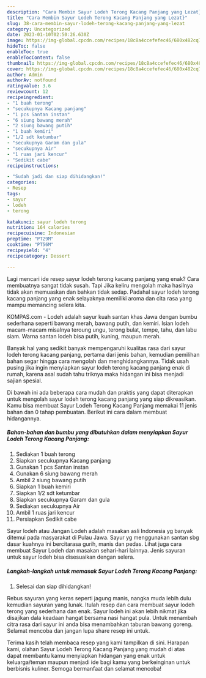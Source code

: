 ```yaml
---
description: "Cara Membin Sayur Lodeh Terong Kacang Panjang yang Lezat}"
title: "Cara Membin Sayur Lodeh Terong Kacang Panjang yang Lezat}"
slug: 38-cara-membin-sayur-lodeh-terong-kacang-panjang-yang-lezat
category: Uncategorized
date: 2023-01-10T02:50:26.630Z
image: https://img-global.cpcdn.com/recipes/18c8a4ccefefec46/680x482cq70/sayur-lodeh-terong-kacang-panjang-foto-resep-utama.jpg
hideToc: false
enableToc: true
enableTocContent: false
thumbnail: https://img-global.cpcdn.com/recipes/18c8a4ccefefec46/680x482cq70/sayur-lodeh-terong-kacang-panjang-foto-resep-utama.jpg
cover: https://img-global.cpcdn.com/recipes/18c8a4ccefefec46/680x482cq70/sayur-lodeh-terong-kacang-panjang-foto-resep-utama.jpg
author: Admin
authorAv: notfound
ratingvalue: 3.6
reviewcount: 12
recipeingredient:
- "1 buah terong"
- "secukupnya Kacang panjang"
- "1 pcs Santan instan"
- "6 siung bawang merah"
- "2 siung bawang putih"
- "1 buah kemiri"
- "1/2 sdt ketumbar"
- "secukupnya Garam dan gula"
- "secukupnya Air"
- "1 ruas jari kencur"
- "Sedikit cabe"
recipeinstructions:

- "Sudah jadi dan siap dihidangkan!"
categories:
- Resep
tags:
- sayur
- lodeh
- terong

katakunci: sayur lodeh terong 
nutrition: 164 calories
recipecuisine: Indonesian
preptime: "PT29M"
cooktime: "PT56M"
recipeyield: "4"
recipecategory: Dessert

---
```



Lagi mencari ide resep sayur lodeh terong kacang panjang yang enak? Cara membuatnya sangat tidak susah. Tapi Jika keliru mengolah maka hasilnya tidak akan memuaskan dan bahkan tidak sedap. Padahal sayur lodeh terong kacang panjang yang enak selayaknya memiliki aroma dan cita rasa yang mampu memancing selera kita.


KOMPAS.com - Lodeh adalah sayur kuah santan khas Jawa dengan bumbu sederhana seperti bawang merah, bawang putih, dan kemiri. Isian lodeh macam-macam misalnya teroung ungu, terong bulat, tempe, tahu, dan labu siam. Warna santan lodeh bisa putih, kuning, maupun merah.

Banyak hal yang sedikit banyak mempengaruhi kualitas rasa dari sayur lodeh terong kacang panjang, pertama dari jenis bahan, kemudian pemilihan bahan segar hingga cara mengolah dan menghidangkannya. Tidak usah pusing jika ingin menyiapkan sayur lodeh terong kacang panjang enak di rumah, karena asal sudah tahu triknya maka hidangan ini bisa menjadi sajian spesial.


Di bawah ini ada beberapa cara mudah dan praktis yang dapat diterapkan untuk mengolah sayur lodeh terong kacang panjang yang siap dikreasikan. Kamu bisa membuat Sayur Lodeh Terong Kacang Panjang memakai 11 jenis bahan dan 0 tahap pembuatan. Berikut ini cara dalam membuat hidangannya.

<!--inarticleads1-->

##### Bahan-bahan dan bumbu yang dibutuhkan dalam menyiapkan Sayur Lodeh Terong Kacang Panjang:

1. Sediakan 1 buah terong
1. Siapkan secukupnya Kacang panjang
1. Gunakan 1 pcs Santan instan
1. Gunakan 6 siung bawang merah
1. Ambil 2 siung bawang putih
1. Siapkan 1 buah kemiri
1. Siapkan 1/2 sdt ketumbar
1. Siapkan secukupnya Garam dan gula
1. Sediakan secukupnya Air
1. Ambil 1 ruas jari kencur
1. Persiapkan Sedikit cabe


Sayur lodeh atau Jangan Lodeh adalah masakan asli Indonesia yg banyak ditemui pada masyarakat di Pulau Jawa. Sayur yg menggunakan santan sbg dasar kuahnya ini bercitarasa gurih, manis dan pedas. Lihat juga cara membuat Sayur Lodeh dan masakan sehari-hari lainnya. Jenis sayuran untuk sayur lodeh bisa disesuaikan dengan selera. 

<!--inarticleads2-->

##### Langkah-langkah untuk memasak Sayur Lodeh Terong Kacang Panjang:


1. Selesai dan siap dihidangkan!

Rebus sayuran yang keras seperti jagung manis, nangka muda lebih dulu kemudian sayuran yang lunak. Itulah resep dan cara membuat sayur lodeh terong yang sederhana dan enak. Sayur lodeh ini akan lebih nikmat jika disajikan dala keadaan hangat bersama nasi hangat pula. Untuk menambah citra rasa dari sayur ini anda bisa menambahkan taburan bawang goreng. Selamat mencoba dan jangan lupa share resep ini untuk. 

Terima kasih telah membaca resep yang kami tampilkan di sini. Harapan kami, olahan Sayur Lodeh Terong Kacang Panjang yang mudah di atas dapat membantu kamu menyiapkan hidangan yang enak untuk keluarga/teman maupun menjadi ide bagi kamu yang berkeinginan untuk berbisnis kuliner. Semoga bermanfaat dan selamat mencoba!
